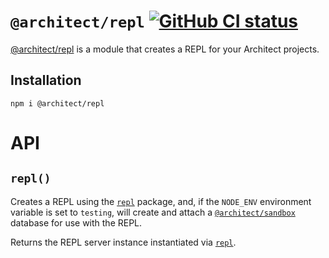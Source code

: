 # `@architect/repl` [![GitHub CI status](https://github.com/architect/repl/workflows/Node%20CI/badge.svg)](https://github.com/architect/repl/actions?query=workflow%3A%22Node+CI%22)
<!-- [![Appveyor Build Status](https://ci.appveyor.com/api/projects/status/33hnhgxadmfjsrqr/branch/master?svg=true)](https://ci.appveyor.com/project/ArchitectCI/repl/branch/master) -->

[@architect/repl][npm] is a module that creates a REPL for your Architect
projects.

## Installation

    npm i @architect/repl

# API

## `repl()`

Creates a REPL using the [`repl`][repl] package, and, if the `NODE_ENV`
environment variable is set to `testing`, will create and attach a
[`@architect/sandbox`][sandbox] database for use with the REPL.

Returns the REPL server instance instantiated via [`repl`][repl].

[npm]: https://www.npmjs.com/package/@architect/repl
[sandbox]: https://www.npmjs.com/package/@architect/sandbox
[repl]: https://www.npmjs.com/package/repl
